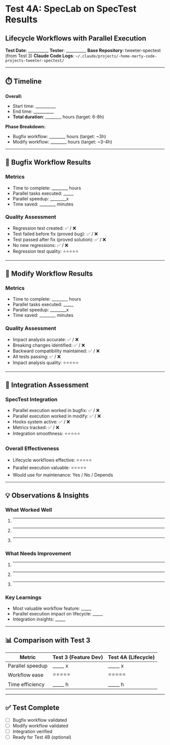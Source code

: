 # Test 4A: SpecLab on SpecTest Results
## Lifecycle Workflows with Parallel Execution

**Test Date**: __________
**Tester**: __________
**Base Repository**: tweeter-spectest (from Test 3)
**Claude Code Logs**: `~/.claude/projects/-home-marty-code-projects-tweeter-spectest/`

---

## ⏱️ Timeline

**Overall:**
- Start time: __________
- End time: __________
- **Total duration**: ________ hours (target: 6-8h)

**Phase Breakdown:**
- Bugfix workflow: ________ hours (target: ~3h)
- Modify workflow: ________ hours (target: ~3-4h)

---

## 🐛 Bugfix Workflow Results

### Metrics
- Time to complete: ________ hours
- Parallel tasks executed: _____
- Parallel speedup: ________x
- Time saved: ________ minutes

### Quality Assessment
- Regression test created: ✅ / ❌
- Test failed before fix (proved bug): ✅ / ❌
- Test passed after fix (proved solution): ✅ / ❌
- No new regressions: ✅ / ❌
- Regression test quality: ⭐⭐⭐⭐⭐

---

## 🔄 Modify Workflow Results

### Metrics
- Time to complete: ________ hours
- Parallel tasks executed: _____
- Parallel speedup: ________x
- Time saved: ________ minutes

### Quality Assessment
- Impact analysis accurate: ✅ / ❌
- Breaking changes identified: ✅ / ❌
- Backward compatibility maintained: ✅ / ❌
- All tests passing: ✅ / ❌
- Impact analysis quality: ⭐⭐⭐⭐⭐

---

## 🚀 Integration Assessment

### SpecTest Integration
- Parallel execution worked in bugfix: ✅ / ❌
- Parallel execution worked in modify: ✅ / ❌
- Hooks system active: ✅ / ❌
- Metrics tracked: ✅ / ❌
- Integration smoothness: ⭐⭐⭐⭐⭐

### Overall Effectiveness
- Lifecycle workflows effective: ⭐⭐⭐⭐⭐
- Parallel execution valuable: ⭐⭐⭐⭐⭐
- Would use for maintenance: Yes / No / Depends

---

## 💡 Observations & Insights

### What Worked Well
1. _____
2. _____
3. _____

### What Needs Improvement
1. _____
2. _____
3. _____

### Key Learnings
- Most valuable workflow feature: _____
- Parallel execution impact on lifecycle: _____
- Integration insights: _____

---

## 📊 Comparison with Test 3

| Metric | Test 3 (Feature Dev) | Test 4A (Lifecycle) |
|--------|---------------------|---------------------|
| Parallel speedup | _____ x | _____ x |
| Workflow ease | ⭐⭐⭐⭐⭐ | ⭐⭐⭐⭐⭐ |
| Time efficiency | _____ h | _____ h |

---

## ✅ Test Complete
- [ ] Bugfix workflow validated
- [ ] Modify workflow validated
- [ ] Integration verified
- [ ] Ready for Test 4B (optional)
